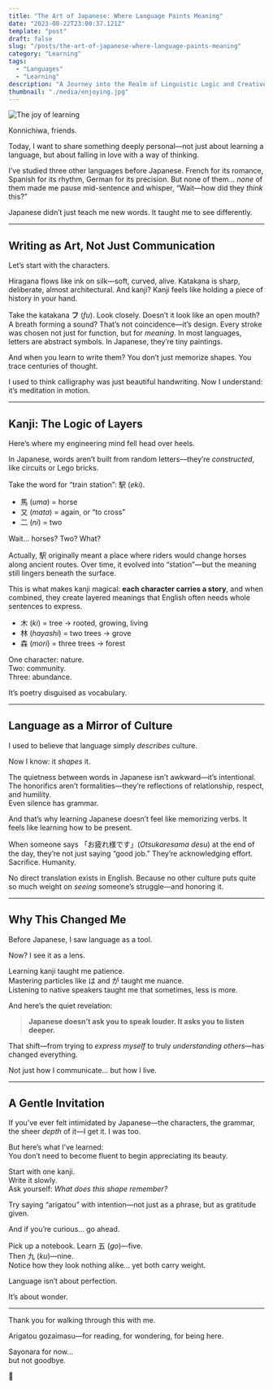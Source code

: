 ```yaml
---
title: "The Art of Japanese: Where Language Paints Meaning"
date: "2023-08-22T23:00:37.121Z"
template: "post"
draft: false
slug: "/posts/the-art-of-japanese-where-language-paints-meaning"
category: "Learning"
tags:
  - "Languages"
  - "Learning"
description: "A Journey into the Realm of Linguistic Logic and Creative Expression"
thumbnail: "./media/enjoying.jpg"
---
```

![The joy of learning](/media/enjoying.jpg)

Konnichiwa, friends.

Today, I want to share something deeply personal—not just about learning a language, but about falling in love with a way of thinking.

I’ve studied three other languages before Japanese. French for its romance, Spanish for its rhythm, German for its precision. But none of them… *none* of them made me pause mid-sentence and whisper, “Wait—how did they *think* this?”

Japanese didn’t just teach me new words. It taught me to see differently.

---

## Writing as Art, Not Just Communication

Let’s start with the characters.

Hiragana flows like ink on silk—soft, curved, alive. Katakana is sharp, deliberate, almost architectural. And kanji? Kanji feels like holding a piece of history in your hand.

Take the katakana **フ** (*fu*). Look closely. Doesn’t it look like an open mouth? A breath forming a sound? That’s not coincidence—it’s design. Every stroke was chosen not just for function, but for *meaning*. In most languages, letters are abstract symbols. In Japanese, they’re tiny paintings.

And when you learn to write them? You don’t just memorize shapes. You trace centuries of thought.

I used to think calligraphy was just beautiful handwriting. Now I understand: it’s meditation in motion.

---

## Kanji: The Logic of Layers

Here’s where my engineering mind fell head over heels.

In Japanese, words aren’t built from random letters—they’re *constructed*, like circuits or Lego bricks.

Take the word for “train station”: 駅 (*eki*).

- 馬 (*uma*) = horse  
- 又 (*mata*) = again, or “to cross”  
- 二 (*ni*) = two  

Wait… horses? Two? What?

Actually, 駅 originally meant a place where riders would change horses along ancient routes. Over time, it evolved into “station”—but the meaning still lingers beneath the surface.

This is what makes kanji magical: **each character carries a story**, and when combined, they create layered meanings that English often needs whole sentences to express.

- 木 (*ki*) = tree → rooted, growing, living  
- 林 (*hayashi*) = two trees → grove  
- 森 (*mori*) = three trees → forest  

One character: nature.  
Two: community.  
Three: abundance.

It’s poetry disguised as vocabulary.

---

## Language as a Mirror of Culture

I used to believe that language simply *describes* culture.

Now I know: it *shapes* it.

The quietness between words in Japanese isn’t awkward—it’s intentional.  
The honorifics aren’t formalities—they’re reflections of relationship, respect, and humility.  
Even silence has grammar.

And that’s why learning Japanese doesn’t feel like memorizing verbs. It feels like learning how to be present.

When someone says 「お疲れ様です」(*Otsukaresama desu*) at the end of the day, they’re not just saying “good job.” They’re acknowledging effort. Sacrifice. Humanity.

No direct translation exists in English. Because no other culture puts quite so much weight on *seeing* someone’s struggle—and honoring it.

---

## Why This Changed Me

Before Japanese, I saw language as a tool.

Now? I see it as a lens.

Learning kanji taught me patience.  
Mastering particles like は and が taught me nuance.  
Listening to native speakers taught me that sometimes, less is more.

And here’s the quiet revelation:

> **Japanese doesn’t ask you to speak louder. It asks you to listen deeper.**

That shift—from trying to *express myself* to truly *understanding others*—has changed everything.

Not just how I communicate… but how I live.

---

## A Gentle Invitation

If you’ve ever felt intimidated by Japanese—the characters, the grammar, the sheer *depth* of it—I get it. I was too.

But here’s what I’ve learned:  
You don’t need to become fluent to begin appreciating its beauty.

Start with one kanji.  
Write it slowly.  
Ask yourself: *What does this shape remember?*

Try saying “arigatou” with intention—not just as a phrase, but as gratitude given.

And if you’re curious… go ahead.

Pick up a notebook. Learn 五 (*go*)—five.  
Then 九 (*ku*)—nine.  
Notice how they look nothing alike… yet both carry weight.

Language isn’t about perfection.

It’s about wonder.

---

Thank you for walking through this with me.

Arigatou gozaimasu—for reading, for wondering, for being here.

Sayonara for now…  
but not goodbye.

🎌
